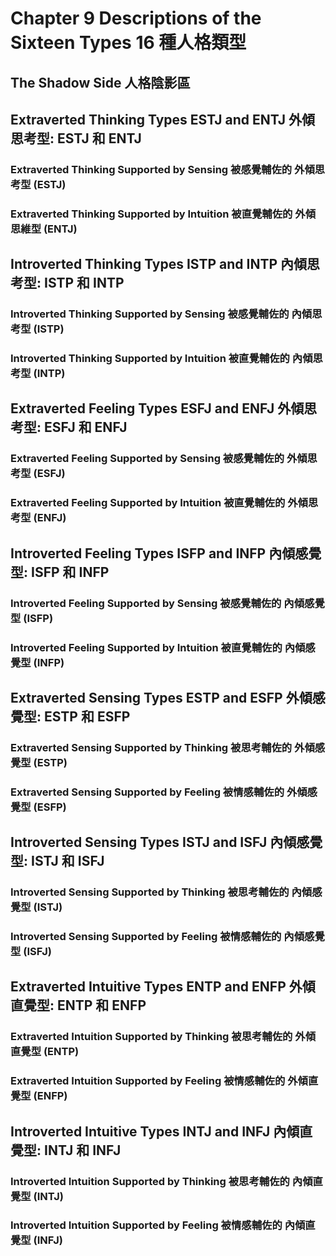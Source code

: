 
# Chapter 9 Descriptions of the Sixteen Types 16 種人格類型
## The Shadow Side 人格陰影區
## Extraverted Thinking Types ESTJ and ENTJ 外傾思考型: ESTJ 和 ENTJ
### Extraverted Thinking Supported by Sensing 被感覺輔佐的 外傾思考型 (ESTJ)
### Extraverted Thinking Supported by Intuition 被直覺輔佐的 外傾思維型 (ENTJ)
## Introverted Thinking Types ISTP and INTP 內傾思考型: ISTP 和 INTP
### Introverted Thinking Supported by Sensing 被感覺輔佐的 內傾思考型 (ISTP)
### Introverted Thinking Supported by Intuition 被直覺輔佐的 內傾思考型 (INTP)
## Extraverted Feeling Types ESFJ and ENFJ 外傾思考型: ESFJ 和 ENFJ
### Extraverted Feeling Supported by Sensing 被感覺輔佐的 外傾思考型 (ESFJ)
### Extraverted Feeling Supported by Intuition 被直覺輔佐的 外傾思考型 (ENFJ)
## Introverted Feeling Types ISFP and INFP 內傾感覺型: ISFP 和 INFP
### Introverted Feeling Supported by Sensing 被感覺輔佐的 內傾感覺型 (ISFP)
### Introverted Feeling Supported by Intuition 被直覺輔佐的 內傾感覺型 (INFP)
## Extraverted Sensing Types ESTP and ESFP 外傾感覺型: ESTP 和 ESFP
### Extraverted Sensing Supported by Thinking 被思考輔佐的 外傾感覺型 (ESTP)
### Extraverted Sensing Supported by Feeling 被情感輔佐的 外傾感覺型 (ESFP)
## Introverted Sensing Types ISTJ and ISFJ 內傾感覺型: ISTJ 和 ISFJ
### Introverted Sensing Supported by Thinking 被思考輔佐的 內傾感覺型 (ISTJ)
### Introverted Sensing Supported by Feeling 被情感輔佐的 內傾感覺型 (ISFJ)
## Extraverted Intuitive Types ENTP and ENFP 外傾直覺型: ENTP 和 ENFP
### Extraverted Intuition Supported by Thinking 被思考輔佐的 外傾直覺型 (ENTP)
### Extraverted Intuition Supported by Feeling 被情感輔佐的 外傾直覺型 (ENFP)
## Introverted Intuitive Types INTJ and INFJ 內傾直覺型: INTJ 和 INFJ
### Introverted Intuition Supported by Thinking 被思考輔佐的 內傾直覺型 (INTJ)
### Introverted Intuition Supported by Feeling 被情感輔佐的 內傾直覺型 (INFJ)
